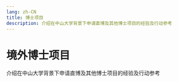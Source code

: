 ```yaml
---
lang: zh-CN
title: 博士项目
description: 介绍在中山大学背景下申请直博及其他博士项目的经验及行动参考
---
```


# 境外博士项目

介绍在中山大学背景下申请直博及其他博士项目的经验及行动参考